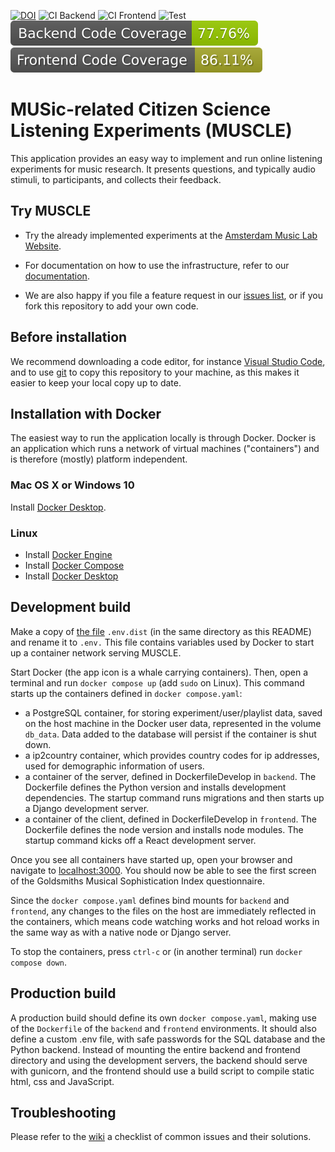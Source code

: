 [![DOI](https://zenodo.org/badge/418963353.svg)](https://zenodo.org/badge/latestdoi/418963353) ![CI Backend](https://github.com/Amsterdam-Music-Lab/MUSCLE/actions/workflows/ci-backend.yml/badge.svg) ![CI Frontend](https://github.com/Amsterdam-Music-Lab/MUSCLE/actions/workflows/ci-frontend.yml/badge.svg) ![Test](https://github.com/Amsterdam-Music-Lab/MUSCLE/actions/workflows/test.yml/badge.svg)
![Backend Code Coverage Percentage](https://raw.githubusercontent.com/Amsterdam-Music-Lab/MUSCLE/code-coverage-badges/backend/coverage-backend-badge.svg)
![Frontend Code Coverage Percentage](https://raw.githubusercontent.com/Amsterdam-Music-Lab/MUSCLE/code-coverage-badges/frontend/coverage-frontend-badge.svg)

# MUSic-related Citizen Science Listening Experiments (MUSCLE)
This application provides an easy way to implement and run online listening experiments for music research. It presents questions, and typically audio stimuli, to participants, and collects their feedback.

## Try MUSCLE
- Try the already implemented experiments at the [Amsterdam Music Lab Website](https://www.amsterdammusiclab.nl/experiments/).

- For documentation on how to use the infrastructure, refer to our [documentation](https://amsterdam-music-lab.github.io/MUSCLE/).

- We are also happy if you file a feature request in our [issues list](https://github.com/Amsterdam-Music-Lab/aml-experiments/issues), or if you fork this repository to add your own code.

## Before installation
We recommend downloading a code editor, for instance [Visual Studio Code](https://code.visualstudio.com/), and to use [git](https://git-scm.com/) to copy this repository to your machine, as this makes it easier to keep your local copy up to date.

## Installation with Docker
The easiest way to run the application locally is through Docker. Docker is an application which runs a network of virtual machines ("containers") and is therefore (mostly) platform independent.

### Mac OS X or Windows 10
Install [Docker Desktop](https://docs.docker.com/desktop/).

### Linux
* Install [Docker Engine](https://docs.docker.com/engine/install/)
* Install [Docker Compose](https://docs.docker.com/compose/install/)
* Install [Docker Desktop](https://docs.docker.com/desktop/install/linux-install/)

## Development build
Make a copy of [the file](https://github.com/Amsterdam-Music-Lab/MUSCLE/blob/develop/.env.dist) `.env.dist` (in the same directory as this README) and rename it to `.env.` This file contains variables used by Docker to start up a container network serving MUSCLE.

Start Docker (the app icon is a whale carrying containers). Then, open a terminal and run
`docker compose up` (add `sudo` on Linux).
This command starts up the containers defined in `docker compose.yaml`:
- a PostgreSQL container, for storing experiment/user/playlist data, saved on the host machine in the Docker user data, represented in the volume `db_data`. Data added to the database will persist if the container is shut down.
- a ip2country container, which provides country codes for ip addresses, used for demographic information of users.
- a container of the server, defined in DockerfileDevelop in `backend`. The Dockerfile defines the Python version and installs development dependencies. The startup command runs migrations and then starts up a Django development server.
- a container of the client, defined in DockerfileDevelop in `frontend`. The Dockerfile defines the node version and installs node modules. The startup command kicks off a React development server.

Once you see all containers have started up, open your browser and navigate to [localhost:3000](http://localhost:3000). You should now be able to see the first screen of the Goldsmiths Musical Sophistication Index questionnaire.

Since the `docker compose.yaml` defines bind mounts for `backend` and `frontend`, any changes to the files on the host are immediately reflected in the containers, which means code watching works and hot reload works in the same way as with a native node or Django server.

To stop the containers, press `ctrl-c` or (in another terminal) run
`docker compose down`.

## Production build
A production build should define its own `docker compose.yaml`, making use of the `Dockerfile` of the `backend` and `frontend` environments. It should also define a custom .env file, with safe passwords for the SQL database and the Python backend. Instead of mounting the entire backend and frontend directory and using the development servers, the backend should serve with gunicorn, and the frontend should use a build script to compile static html, css and JavaScript.

## Troubleshooting

Please refer to the [wiki](https://github.com/Amsterdam-Music-Lab/MUSCLE/wiki/X.-Troubleshooting) a checklist of common issues and their solutions.
